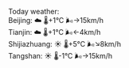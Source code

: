 Today weather:  
Beijing: ☁️   🌡️+1°C 🌬️→15km/h  
Tianjin: ☁️   🌡️+1°C 🌬️←4km/h  
Shijiazhuang: ☀️   🌡️+5°C 🌬️↘8km/h  
Tangshan: ☀️   🌡️-1°C 🌬️→15km/h  
